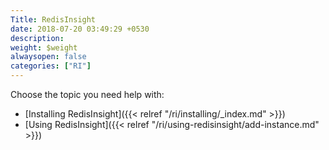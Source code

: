 ```yaml
---
Title: RedisInsight
date: 2018-07-20 03:49:29 +0530
description: 
weight: $weight
alwaysopen: false
categories: ["RI"]
---
```

Choose the topic you need help with:

- [Installing RedisInsight]({{< relref "/ri/installing/_index.md" >}})
- [Using RedisInsight]({{< relref "/ri/using-redisinsight/add-instance.md" >}})
